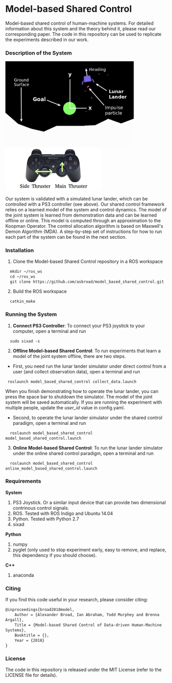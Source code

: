 # Model-based Shared Control
Model-based shared control of human-machine systems.  For detailed information about this system and the theory behind it, please read our corresponding paper.  The code in this repository can be used to replicate the experiments described in our work.

### Description of the System

<img src=./images/environment.png alt="System and Environment" width="400px"/> <img src=./images/control_interface.jpeg alt="Control Interface" width="300px"/>

Our system is validated with a simulated lunar lander, which can be controlled with a PS3 controller (see above).  Our shared control framework relies on a learned model of the system and control dynamics.  The model of the joint system is learned from demonstration data and can be learned offline or online.  This model is computed through an approximation to the Koopman Operator.  The control allocation algorithm is based on Maxwell's Demon Algorithm (MDA).  A step-by-step set of instructions for how to run each part of the system can be found in the next section.

### Installation

1. Clone the Model-based Shared Control repository in a ROS workspace
```Shell
  mkdir ~/ros_ws
  cd ~/ros_ws
  git clone https://github.com/asbroad/model_based_shared_control.git
  ```
2. Build the ROS workspace
```Shell
  catkin_make
  ```

### Running the System
1. **Connect PS3 Controller**: To connect your PS3 joystick to your computer, open a terminal and run
```Shell
  sudo sixad -s
  ```
2. **Offline Model-based Shared Control**: To run experiments that learn a model of the joint system offline, there are two steps.
 * First, you need run the lunar lander simulator under direct control from a user (and collect observation data), open a terminal and run
 ```Shell
  roslaunch model_based_shared_control collect_data.launch
  ```
  When you finish demonstrating how to operate the lunar lander, you can press the space bar to shutdown the simulator.  The model of the joint system will be saved automatically.  If you are running the experiment with multiple people, update the *user_id* value in config.yaml.
 * Second, to operate the lunar lander simulator under the shared control paradigm, open a terminal and run
```Shell
  roslaunch model_based_shared_control model_based_shared_control.launch
  ```
3. **Online Model-based Shared Control**: To run the lunar lander simulator under the online shared control paradigm, open a terminal and run
```Shell
  roslaunch model_based_shared_control online_model_based_shared_control.launch
  ```

### Requirements

**System**
1. PS3 Joystick.  Or a similar input device that can provide two dimensional contrinous control signals.
2. ROS. Tested with ROS Indigo and Ubuntu 14.04
3. Python.  Tested with Python 2.7
4. sixad

**Python**
1. numpy
2. pyglet (only used to stop experiment early, easy to remove, and replace, this dependency if you should choose).

**C++**
1. anaconda


### Citing
If you find this code useful in your research, please consider citing:
```Shell
@inproceedings{broad2018model,
    Author = {Alexander Broad, Ian Abraham, Todd Murphey and Brenna Argall},
    Title = {Model-based Shared Control of Data-driven Human-Machine Systems},
    Booktitle = {},
    Year = {2018}
}
  ```

### License

The code in this repository is released under the MIT License (refer to the LICENSE file for details).
